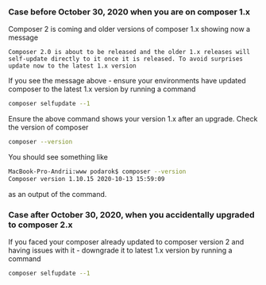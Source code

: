 
### Case before October 30, 2020 when you are on composer 1.x

Composer 2 is coming and older versions of composer 1.x showing now a message

```
Composer 2.0 is about to be released and the older 1.x releases will self-update directly to it once it is released. To avoid surprises update now to the latest 1.x version
```

If you see the message above - ensure your environments have updated composer to the latest 1.x version by running a command
```sh
composer selfupdate --1
```
Ensure the above command shows your version 1.x after an upgrade.
Check the version of composer
```sh
composer --version
```
You should see something like
```sh
MacBook-Pro-Andrii:www podarok$ composer --version
Composer version 1.10.15 2020-10-13 15:59:09
```
as an output of the command.

### Case after October 30, 2020, when you accidentally upgraded to composer 2.x

If you faced your composer already updated to composer version 2 and having issues with it - downgrade it to latest  1.x version by running a command
```sh
composer selfupdate --1
```
